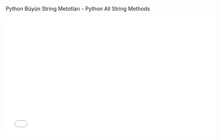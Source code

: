 Python Büyün String Metotları - Python All String Methods

<iframe width="560" height="315" src="[https://www.youtube.com/embed/VIDEO_ID](https://youtube.com/shorts/g3JrPY3ogCw?feature=share)https://youtube.com/shorts/g3JrPY3ogCw?feature=share" frameborder="0" allowfullscreen></iframe>


